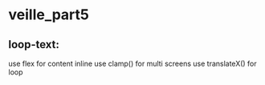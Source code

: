 # veille_part5

## loop-text:

use flex for content inline
use clamp() for multi screens
use translateX() for loop
